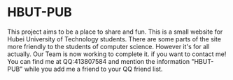 # HBUT-PUB

This project aims to be a place to share and fun.
This is a small website for Hubei University of Technology students.
There are some parts of the site more friendly to the students of computer science.
However it's for all actually.
Our Team is now working to complete it.
if you want to contact me! You can find me at QQ:413807584 and mention the information "HBUT-PUB"
while you add me a friend to your QQ friend list.


